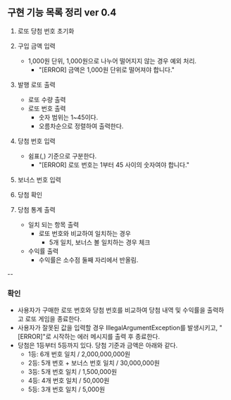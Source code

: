 ## 구현 기능 목록 정리 ver 0.4

1. 로또 당첨 번호 초기화

2. 구입 금액 입력
   - 1,000원 단위, 1,000원으로 나누어 떨어지지 않는 경우 예외 처리.
     - "[ERROR] 금액은 1,000원 단위로 떨어져야 합니다." 

3. 발행 로또 출력
   - 로또 수량 출력
   - 로또 번호 출력
     - 숫자 범위는 1~45이다. 
     - 오름차순으로 정렬하여 출력한다.

4. 당첨 번호 입력
   - 쉼표(,) 기준으로 구분한다.
     - "[ERROR] 로또 번호는 1부터 45 사이의 숫자여야 합니다."

5. 보너스 번호 입력

6. 당첨 확인

7. 당첨 통계 출력
   - 일치 되는 항목 출력
     - 로또 번호와 비교하여 일치하는 경우
       - 5개 일치, 보너스 볼 일치하는 경우 체크
   - 수익률 출력
     - 수익률은 소수점 둘째 자리에서 반올림.


--
### 확인
- 사용자가 구매한 로또 번호와 당첨 번호를 비교하여 당첨 내역 및 수익률을 출력하고 로또 게임을 종료한다.
- 사용자가 잘못된 값을 입력할 경우 IllegalArgumentException를 발생시키고, "[ERROR]"로 시작하는 에러 메시지를 출력 후 종료한다.
- 당첨은 1등부터 5등까지 있다. 당첨 기준과 금액은 아래와 같다.
   - 1등: 6개 번호 일치 / 2,000,000,000원
   - 2등: 5개 번호 + 보너스 번호 일치 / 30,000,000원
   - 3등: 5개 번호 일치 / 1,500,000원
   - 4등: 4개 번호 일치 / 50,000원
   - 5등: 3개 번호 일치 / 5,000원